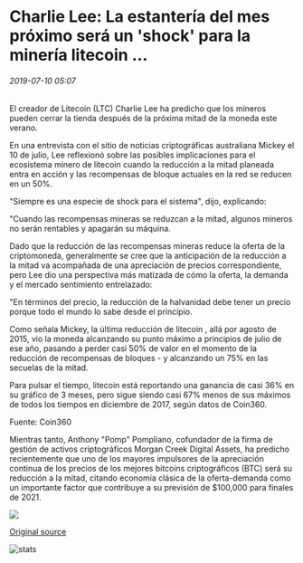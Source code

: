 # Charlie Lee: La estantería del mes próximo será un 'shock' para la minería litecoin ...

###### 2019-07-10 05:07

El creador de Litecoin (LTC) Charlie Lee ha predicho que los mineros pueden cerrar la tienda después de la próxima mitad de la moneda este verano.

En una entrevista con el sitio de noticias criptográficas australiana Mickey el 10 de julio, Lee reflexionó sobre las posibles implicaciones para el ecosistema minero de litecoin cuando la reducción a la mitad planeada entra en acción y las recompensas de bloque actuales en la red se reducen en un 50%.

"Siempre es una especie de shock para el sistema", dijo, explicando:

"Cuando las recompensas mineras se reduzcan a la mitad, algunos mineros no serán rentables y apagarán su máquina.

Dado que la reducción de las recompensas mineras reduce la oferta de la criptomoneda, generalmente se cree que la anticipación de la reducción a la mitad va acompañada de una apreciación de precios correspondiente, pero Lee dio una perspectiva más matizada de cómo la oferta, la demanda y el mercado sentimiento entrelazado:

"En términos del precio, la reducción de la halvanidad debe tener un precio porque todo el mundo lo sabe desde el principio.

Como señala Mickey, la última reducción de litecoin , allá por agosto de 2015, vio la moneda alcanzando su punto máximo a principios de julio de ese año, pasando a perder casi 50% de valor en el momento de la reducción de recompensas de bloques - y alcanzando un 75% en las secuelas de la mitad.

Para pulsar el tiempo, litecoin está reportando una ganancia de casi 36% en su gráfico de 3 meses, pero sigue siendo casi 67% menos de sus máximos de todos los tiempos en diciembre de 2017, según datos de Coin360.

Fuente: Coin360

Mientras tanto, Anthony "Pomp" Pompliano, cofundador de la firma de gestión de activos criptográficos Morgan Creek Digital Assets, ha predicho recientemente que uno de los mayores impulsores de la apreciación continua de los precios de los mejores bitcoins criptográficos (BTC) será su reducción a la mitad, citando economía clásica de la oferta-demanda como un importante factor que contribuye a su previsión de $100,000 para finales de 2021.

![](https://s3.cointelegraph.com/storage/uploads/view/7fb9c8f9bf842d2abc2625f9dd648ddd.png)

[Original source](https://cointelegraph.com/news/charlie-lee-next-months-halving-will-be-a-shock-to-litecoin-mining)

![stats](https://c.statcounter.com/11760860/0/a89fa40b/1/ "stats")